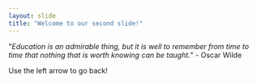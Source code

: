 ```yaml
---
layout: slide
title: "Welcome to our second slide!"
---
```

"_Education is an admirable thing, but it is well to remember from time to time that nothing that is worth knowing can be taught._" - Oscar Wilde

Use the left arrow to go back!
